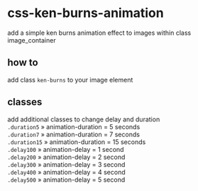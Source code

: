 # css-ken-burns-animation
add a simple ken burns animation effect to images within class image_container  

## how to  
add class `ken-burns` to your image element  

## classes  
add additional classes to change delay and duration  
`.duration5` » animation-duration = 5 seconds  
`.duration7` » animation-duration = 7 seconds  
`.duration15` » animation-duration = 15 seconds  
`.delay100` » animation-delay = 1 second  
`.delay200` » animation-delay = 2 second  
`.delay300` » animation-delay = 3 second  
`.delay400` » animation-delay = 4 second  
`.delay500` » animation-delay = 5 second  
